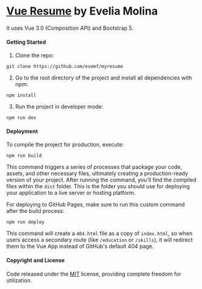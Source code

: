 # [Vue Resume](https://github.com/evemf/myresume/) by Evelia Molina

It uses Vue 3.0 (Composition API) and Bootstrap 5.


#### Getting Started

1. Clone the repo:
```
git clone https://github.com/evemf/myresume
```

2. Go to the root directory of the project and install all dependencies with npm:
```
npm install
```

3. Run the project in developer mode:
```
npm run dev
```

#### Deployment

To compile the project for production, execute:

```
npm run build
``` 

This command triggers a series of processes that package your code, assets, and other necessary files, ultimately creating a production-ready version of your project. After running the command, you'll find the compiled files within the `dist` folder. This is the folder you should use for deploying your application to a live server or hosting platform.

For deploying to GitHub Pages, make sure to run this custom command after the build process:

```
npm run deploy
```
This command will create a `404.html` file as a copy of `index.html`, so when users access a secondary route (like `/education` or `/skills`), it will redirect them to the Vue App instead of GitHub's default 404 page.

#### Copyright and License

Code released under the [MIT](https://github.com/StartBootstrap/startbootstrap-agency/blob/master/LICENSE) license, providing complete freedom for utilization.